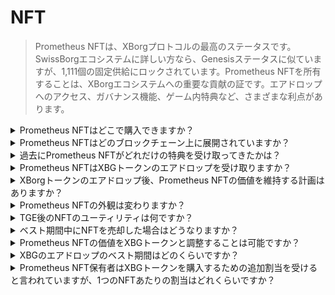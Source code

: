 # NFT

> Prometheus NFTは、XBorgプロトコルの最高のステータスです。SwissBorgエコシステムに詳しい方なら、Genesisステータスに似ていますが、1,111個の固定供給にロックされています。Prometheus NFTを所有することは、XBorgエコシステムへの重要な貢献の証です。エアドロップへのアクセス、ガバナンス機能、ゲーム内特典など、さまざまな利点があります。

<details>

<summary>Prometheus NFTはどこで購入できますか？</summary>

Openseaや同様のマーケットプレイスで購入できます: \
[https://opensea.io/collection/xborg-prometheus](https://opensea.io/collection/xborg-prometheus)

</details>

<details>

<summary>Prometheus NFTはどのブロックチェーン上に展開されていますか？</summary>

Ethereumです。

</details>

<details>

<summary>過去にPrometheus NFTがどれだけの特典を受け取ってきたかは？</summary>

$400のミント価格を考慮すると、Prometheusの非代替トークンの所有者は約$220相当の特典を受け取ってきたと推定されます。これは、初期のミント価値の約50%に相当する重要な割合です。特に、これはPrometheus NFTの所有者にかなりの価値をもたらしたLensハンドルのエアドロップに主に帰因できます。

</details>

<details>

<summary>Prometheus NFTはXBGトークンのエアドロップを受け取りますか？</summary>

Prometheusの保有者には、XBGトークン供給量の0.5%から2%がエアドロップされます。

</details>

<details>

<summary>XBorgトークンのエアドロップ後、Prometheus NFTの価値を維持する計画はありますか？</summary>

ユーティリティとエコシステムの成長が、エアドロップの収益を追求するだけの人々からの売り圧力を上回ると信じています。この負の影響が過度に負担となる場合、DAOはトレジャリーから非代替トークン（NFT）の買い戻しを行うオプションを保持しています。

</details>

<details>

<summary>Prometheus NFTの外観は変わりますか？</summary>

はい、NFTの外観は今年後半に公開されます。

</details>

<details>

<summary>TGE後のNFTのユーティリティは何ですか？</summary>

#### **GameFiの機会**&#x20;

* 主要なGameFiプロジェクトからの早期アクセスパス、ホワイトリストスポット、NFTのプレゼント機会。

#### **優先アクセス**&#x20;

* XBorgのすべての製品とアプリへの早期アクセス。

#### XBorgへの投資機会&#x20;

* XBGトークン、パートナートークン、NFTのエアドロップ、および割引評価でのXBorgのシード投資ラウンドへのアクセス。

#### XBorgプレミアム

* XBorgのすべての製品、ネットワーク、アプリへの終身手数料無料アクセス。

#### プロトコルステータス

* Prometheus NFTは、XBorgエコシステムの最高のステータスを表し、最高の特典を受け取ります。

</details>

<details>

<summary>ベスト期間中にNFTを売却した場合はどうなりますか？</summary>

投資家がベスト期間中にNFTを売却した場合、未受け取りの報酬は無効になります。ただし、Prometheusガバナンスは別の決定をすることができます。

</details>

<details>

<summary>Prometheus NFTの価値をXBGトークンと調整することは可能ですか？</summary>

NFTとXBGトークンの価値を調整することは可能です。Prometheus NFTは非常に希少な資産であり、1,111個しか存在しません。XBGトークンのステーキング利回りは、ユーザーのXPレベルとアプリ内のユーザーステータスによって決まります。そのため、Prometheus保有者はより高いステーキング利回りを享受します。株式に関しては価値の希釈はありません。なぜなら、株式は売却されないからです。XBorgの全価値はDAOおよびXBGトークンにリダイレクトされます。

</details>

<details>

<summary>XBGのエアドロップのベスト期間はどのくらいですか？</summary>

ベスト期間は12ヶ月で、線形にベストされます。

</details>

<details>

<summary>Prometheus NFT保有者はXBGトークンを購入するための追加割当を受けると言われていますが、1つのNFTあたりの割当はどれくらいですか？</summary>

Prometheusコミュニティ向けのプライベート割当は上限がなく、Prometheus保有者には割り当てが保証されています。NFT保有者から約$500,000を調達することを目指し、合計で$1,000,000を調達しました。

</details>